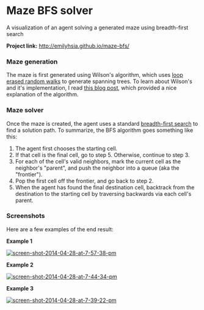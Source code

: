 Maze BFS solver
========

A visualization of an agent solving a generated maze using breadth-first search

**Project link:** http://emilyhsia.github.io/maze-bfs/

### Maze generation
The maze is first generated using Wilson's algorithm, which uses [loop erased random walks](http://en.wikipedia.org/wiki/Loop-erased_random_walk) to generate spanning trees. To learn about Wilson's and it's implementation, I read [this blog post](http://weblog.jamisbuck.org/2011/1/20/maze-generation-wilson-s-algorithm), which provided a nice explanation of the algorithm. 

### Maze solver
Once the maze is created, the agent uses a standard [breadth-first search](http://en.wikipedia.org/wiki/Breadth-first_search) to find a solution path. To summarize, the BFS algorithm goes something like this:

1. The agent first chooses the starting cell.
2. If that cell is the final cell, go to step 5. Otherwise, continue to step 3.
3. For each of the cell's valid neighbors, mark the current cell as the neighbor's "parent", and push the neighbor into a queue (aka the "frontier").
4. Pop the first cell off the frontier, and go back to step 2.
5. When the agent has found the final destination cell, backtrack from the destination to the starting cell by traversing backwards via each cell's parent.

### Screenshots
Here are a few examples of the end result:

**Example 1**

[![screen-shot-2014-04-28-at-7-57-38-pm](http://i0.simplest-image-hosting.net/thumbnail/screen-shot-2014-04-28-at-7-57-38-pm.png)](http://simplest-image-hosting.net/png-0-screen-shot-2014-04-28-at-7-57-38-pm)

**Example 2**

[![screen-shot-2014-04-28-at-7-44-34-pm](http://i0.simplest-image-hosting.net/thumbnail/screen-shot-2014-04-28-at-7-44-34-pm.png)](http://simplest-image-hosting.net/png-0-screen-shot-2014-04-28-at-7-44-34-pm)


**Example 3**

[![screen-shot-2014-04-28-at-7-39-22-pm](http://i0.simplest-image-hosting.net/thumbnail/screen-shot-2014-04-28-at-7-39-22-pm.png)](http://simplest-image-hosting.net/png-0-screen-shot-2014-04-28-at-7-39-22-pm)

